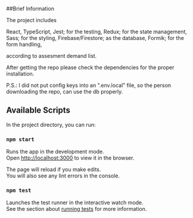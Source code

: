 ##Brief Information

The project includes

React,
TypeScript,
Jest; for the testing,
Redux; for the state management,
Sass; for the styling,
Firebase/Firestore; as the database,
Formik; for the form handling,

according to assesment demand list.

After getting the repo please check the dependencies for the proper installation.

P.S.: I did not put config keys into an ".env.local" file, so the person downloading the repo, can use the db properly.

## Available Scripts

In the project directory, you can run:

### `npm start`

Runs the app in the development mode.\
Open [http://localhost:3000](http://localhost:3000) to view it in the browser.

The page will reload if you make edits.\
You will also see any lint errors in the console.

### `npm test`

Launches the test runner in the interactive watch mode.\
See the section about [running tests](https://facebook.github.io/create-react-app/docs/running-tests) for more information.

